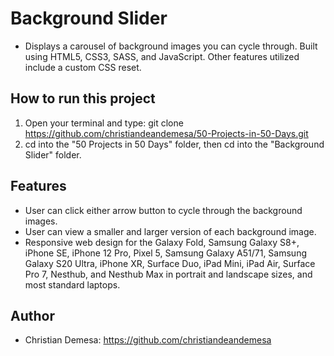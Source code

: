 # Background Slider

- Displays a carousel of background images you can cycle through. Built using HTML5, CSS3, SASS, and JavaScript. Other features utilized include a custom CSS reset.

## How to run this project
1. Open your terminal and type: git clone https://github.com/christiandeandemesa/50-Projects-in-50-Days.git
2. cd into the "50 Projects in 50 Days" folder, then cd into the "Background Slider" folder.

## Features
- User can click either arrow button to cycle through the background images.
- User can view a smaller and larger version of each background image.
- Responsive web design for the Galaxy Fold, Samsung Galaxy S8+, iPhone SE, iPhone 12 Pro, Pixel 5, Samsung Galaxy A51/71, Samsung Galaxy S20 Ultra, iPhone XR, Surface 
  Duo, iPad Mini, iPad Air, Surface Pro 7, Nesthub, and Nesthub Max in portrait and landscape sizes, and most standard laptops.

## Author
- Christian Demesa: https://github.com/christiandeandemesa
